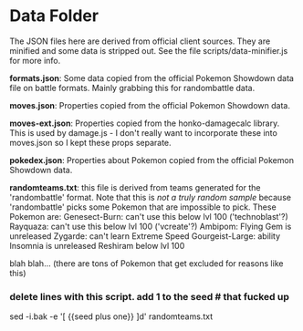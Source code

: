 # Data Folder

The JSON files here are derived from official client sources. They are minified and some data is stripped out. See the file scripts/data-minifier.js for more info.

**formats.json**: Some data copied from the official Pokemon Showdown data file on battle formats. Mainly grabbing this for randombattle data.

**moves.json**: Properties copied from the official Pokemon Showdown data.

**moves-ext.json**: Properties copied from the honko-damagecalc library. This is used by damage.js - I don't really want to incorporate these into moves.json so I kept these props separate.

**pokedex.json**: Properties about Pokemon copied from the official Pokemon Showdown data.

**randomteams.txt**: this file is derived from teams generated for the 'randombattle' format. Note that this is _not a truly random sample_ because 'randombattle' picks some Pokemon that are impossible to pick. These Pokemon are:
Genesect-Burn: can't use this below lvl 100 ('technoblast'?)
Rayquaza: can't use this below lvl 100 ('vcreate'?)
Ambipom: Flying Gem is unreleased
Zygarde: can't learn Extreme Speed
Gourgeist-Large: ability Insomnia is unreleased
Reshiram below lvl 100

blah blah... (there are tons of Pokemon that get excluded for reasons like this)

### delete lines with this script. add 1 to the seed # that fucked up
sed -i.bak -e '[ {{seed plus one}} ]d' randomteams.txt
